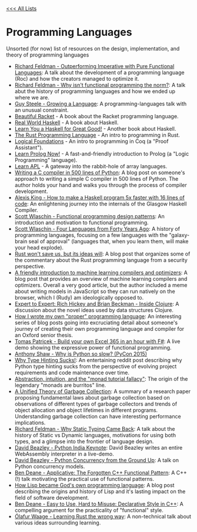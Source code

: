 [<<< All Lists](./../README.md)

# Programming Languages

Unsorted (for now) list of resources on the design, implementation, and theory of programming languages

- [Richard Feldman - Outperforming Imperative with Pure Functional Languages](https://youtu.be/QyJZzq0v7Z4): A talk about the development of a programming language (Roc) and how the creators managed to optimize it.
- [Richard Feldman - Why isn't functional programming the norm?](https://youtu.be/QyJZzq0v7Z4): A talk abut the history of programming languages and how we ended up where we are.
- [Guy Steele - Growing a Language](https://www.youtube.com/watch?v=_ahvzDzKdB0): A programming-languages talk with an unusual constraint.
- [Beautiful Racket](https://beautifulracket.com/) - A book about the Racket programming language.
- [Real World Haskell](https://book.realworldhaskell.org/read) - A book about Haskell.
- [Learn You a Haskell for Great Good!](https://learnyouahaskell.com/chapters) - Another book about Haskell.
- [The Rust Programming Language](https://doc.rust-lang.org/book/) - An intro to programming in Rust.
- [Logical Foundations](https://softwarefoundations.cis.upenn.edu/lf-current/toc.html) - An intro to programming in Coq (a "Proof Assistant").
- [Learn Prolog Now!](https://lpn.swi-prolog.org/lpnpage.php?pageid=online) - A fast-and-friendly introduction to Prolog (a "Logic Programming" language).
- [Learn APL](https://xpqz.github.io/learnapl/intro.html) - A gateway into the rabbit-hole of array languages.
- [Writing a C compiler in 500 lines of Python](https://vgel.me/posts/c500/): A blog post on someone's approach to writing a simple C compiler in 500 lines of Python. The author holds your hand and walks you through the process of compiler development.
- [Alexis King - How to make a Haskell program 5x faster with 16 lines of code](https://youtube.com/watch?v=yRVjR9XcuPU): An enlightening journey into the internals of the Glasgow Haskell Compiler.
- [Scott Wlaschin - Functional programming design patterns](https://youtube.com/watch?v=E8I19uA-wGY): An introduction and motivation to functional programming.
- [Scott Wlaschin - Four Languages from Forty Years Ago](https://youtube.com/watch?v=0fpDlAEQio4): A history of programming languages, focusing on a few languages with the "galaxy-brain seal of approval" (languages that, when you learn them, will make your head explode).
- [Rust won't save us, but its ideas will](https://glitchbyte.io/posts/rust-wont-save-us/): A blog post that organizes some of the commentary about the Rust programming language from a security perspective.
- [A friendly introduction to machine learning compilers and optimizers](https://huyenchip.com/2021/09/07/a-friendly-introduction-to-machine-learning-compilers-and-optimizers.html): A blog post that provides an overview of machine learning compilers and optimizers. Overall a very good article, but the author included a meme about writing models in JavaScript so they can run natively on the browser, which I (Rudy) am ideologically opposed to.
- [Expert to Expert: Rich Hickey and Brian Beckman - Inside Clojure](https://www.youtube.com/watch?v=wASCH_gPnDw): A discussion about the novel ideas used by data structures Clojure.
- [How I wrote my own "proper" programming language](https://mukulrathi.com/create-your-own-programming-language/intro-to-compiler/): An interesting series of blog posts going into excruciating detail about someone's journey of creating their own programming language and compiler for an Oxford senior thesis.
- [Tomas Patricek - Build your own Excel 365 in an hour with F#](https://www.youtube.com/watch?v=Dfll-_tY6kQ): A live demo showing the expressive power of functional programming.
- [Anthony Shaw - Why is Python so slow? (PyCon 2015)](https://www.youtube.com/watch?v=I4nkgJdVZFA)
- [Why Type Hinting Sucks!](https://old.reddit.com/r/Python/comments/10zdidm/why_type_hinting_sucks/): An entertaining reddit post describing why Python type hinting sucks from the perspective of evolving project requirements and code maintenance over time.
- [Abstraction, intuition, and the "monad tutorial fallacy"](https://byorgey.wordpress.com/2009/01/12/abstraction-intuition-and-the-monad-tutorial-fallacy/): The origin of the legendary "monads are burritos" line.
- [A Unified Theory of Garbage Collection](https://www.cs.cornell.edu/courses/cs6120/2019fa/blog/unified-theory-gc/): A summary of a research paper proposing fundamental laws about garbage collection based on observations of different types of garbage collectors and trends of object allocation and object lifetimes in different programs. Understanding garbage collection can have interesting performance implications.
- [Richard Feldman - Why Static Typing Came Back](https://youtu.be/Tml94je2edk): A talk about the history of Static vs Dynamic languages, motivations for using both types, and a glimpse into the frontier of language design.
- [David Beazley - Python India Keynote](https://youtube.com/watch?v=VUT386_GKI8): David Beazley writes an entire WebAssembly interpreter in a live-demo.
- [David Beazley - Python Concurrency from the Ground Up](https://www.youtube.com/watch?v=MCs5OvhV9S4): A talk on Python concurrency models.
- [Ben Deane - Applicative: The Forgotten C++ Functional Pattern](https://www.youtube.com/watch?v=KDn28TZdKb4): A C++ (!) talk motivating the practical use of functional patterns.
- [How Lisp became God's own programming language](https://twobithistory.org/2018/10/14/lisp.html): A blog post describing the origins and history of Lisp and it's lasting impact on the field of software development.
- [Ben Deane - Easy to Use, Hard to Misuse: Declarative Style in C++](https://youtube.com/watch?v=I52uPJSoAT4): A compelling argument for the practicality of "functional" style.
- [Ólafur Waage - Learning Rust the wrong way](https://youtube.com/watch?v=DL9LANLg5EA): A non-technical talk about various ideas surrounding learning.